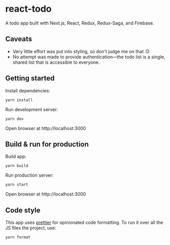 # react-todo
A todo app built with Next.js, React, Redux, Redux-Saga, and Firebase.

## Caveats

* Very little effort was put into styling, so don't judge me on that :D
* No attempt was made to provide authentication—the todo list is a single,
shared list that is accessible to everyone.

## Getting started

Install dependencies:

```
yarn install
```

Run development server:

```
yarn dev
```

Open browser at http://localhost:3000

## Build & run for production

Build app:

```
yarn build
```

Run production server:

```
yarn start
```

Open browser at http://localhost:3000

## Code style

This app uses [prettier](https://github.com/prettier/prettier) for opinionated
code formatting. To run it over all the JS files the project, use:

```
yarn format
```
